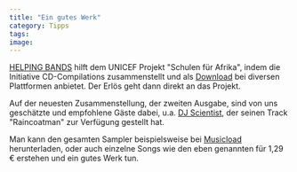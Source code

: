 ```yaml
---
title: "Ein gutes Werk"
category: Tipps
tags: 
image: 
---
```


[HELPING BANDS](http://www.helping-bands.de/) hilft dem UNICEF Projekt "Schulen für Afrika", indem die Initiative CD-Compilations zusammenstellt und als [Download](http://www.helping-bands.de/direktkauf.html) bei diversen Plattformen anbietet. Der Erlös geht dann direkt an das Projekt.  

  

Auf der neuesten Zusammenstellung, der zweiten Ausgabe, sind von uns geschätzte und empfohlene Gäste dabei, u.a. [DJ Scientist](http://www.djscientist.com), der seinen Track "Raincoatman" zur Verfügung gestellt hat.  

  

Man kann den gesamten Sampler beispielsweise bei [Musicload](http://www.musicload.de/item?albumid=594352) herunterladen, oder auch einzelne Songs wie den eben genannten für 1,29 € erstehen und ein gutes Werk tun.